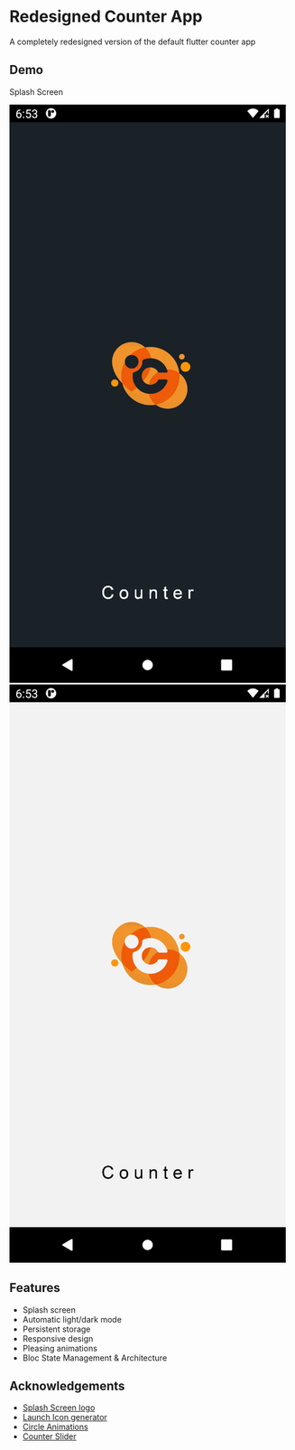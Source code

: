 # Redesigned Counter App

A completely redesigned version of the default flutter counter app

## Demo

Splash Screen

![splash dark screen](doc/splash_dark.png)
![splash white screen](doc/splash_white.png)


## Features

- Splash screen
- Automatic light/dark mode
- Persistent storage
- Responsive design
- Pleasing animations
- Bloc State Management & Architecture
## Acknowledgements

- [Splash Screen logo](https://images-workbench.99static.com/5YIKXcY4VWeqd0DT5Krjr1PQ_Bk=/http://s3.amazonaws.com/projects-files/45/4533/453333/bbafb77d-c3db-4467-9fea-91e68b20fe47.jpg)
- [Launch Icon generator](https://romannurik.github.io/AndroidAssetStudio/icons-launcher.html#foreground.type=clipart&foreground.clipart=access_alarms&foreground.space.trim=1&foreground.space.pad=0.25&foreColor=rgba(96%2C%20125%2C%20139%2C%200)&backColor=rgb(255%2C%20255%2C%20255)&crop=0&backgroundShape=circle&effects=elevate&name=ic_launcher)
- [Circle Animations](https://flare.rive.app/a/LiquidatorCoder/files/flare/circle-avatar-animation)
- [Counter Slider](https://github.com/Rahiche/stepper_touch)